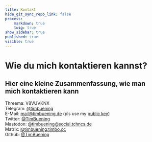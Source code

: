 ```yaml
---
title: Kontakt
hide_git_sync_repo_link: false
process:
    markdown: true
    twig: true
show_sidebar: true
published: true
visible: true
---
```


# Wie du mich kontaktieren kannst? 
## Hier eine kleine Zusammenfassung, wie man mich kontaktieren kann  

Threema: V8VUVKNX  
Telegram: [@timbuening](https://t.me/timbuening)  
E-Mail: mail@timbuening.de (pls use my [public key](https://keybase.io/timbuening))  
Twitter: [@TimBuening](https://twitter.com/TimBuening)  
Mastodon: [@timbuening@social.tchncs.de](https://social.tchncs.de/web/accounts/371052)  
Matrix: [@timbuening:timbo.cc](https://matrix.to/#/@timbuening:timbo.cc)  
Github: [@TimBuening](https://github.com/timbuening)  
